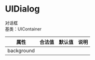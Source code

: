 # UIDialog
对话框  
基类：UIContainer

| 属性   | 合法值 | 默认值 | 说明       |
| :----: | :----: | :----: | :--------: |
| background |
